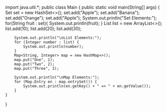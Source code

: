 import java.util.*;
public class Main
{
	public static void main(String[] args) {
		Set<String> set = new HashSet<>();
        set.add("Apple");
        set.add("Banana");
        set.add("Orange");
        set.add("Apple");
        System.out.println("Set Elements:");
        for(String fruit : set){
            System.out.println(fruit);
        }
        List<Integer> list = new ArrayList<>();
        list.add(10);
        list.add(20);
        list.add(30);

        System.out.println("\nList Elements:");
        for (Integer number : list) {
            System.out.println(number);
        }
        Map<String, Integer> map = new HashMap<>();
        map.put("One", 1);
        map.put("Two", 2);
        map.put("Three", 3);

        System.out.println("\nMap Elements:");
        for (Map.Entry en : map.entrySet()) {
            System.out.println(en.getKey() + " => " + en.getValue());
        }
	}
}
